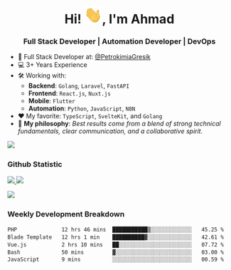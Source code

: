 <h1 align="center">Hi! <img src="https://raw.githubusercontent.com/ABSphreak/ABSphreak/master/gifs/Hi.gif" width="40px" />, I'm Ahmad</h1>

<h3 align="center">Full Stack Developer | Automation Developer | DevOps </h3>

- 🏢 Full Stack Developer at: [@PetrokimiaGresik](https://petrokimia-gresik.com)  
- 💻 3+ Years Experience  
- 🛠️ Working with: 
    - **Backend**: `Golang`, `Laravel`, `FastAPI`
    - **Frontend**: `React.js`, `Nuxt.js`
    - **Mobile**: `Flutter`
    - **Automation**: `Python`, `JavaScript`, `N8N`   
- ❤️ My favorite: `TypeScript`, `SvelteKit`, and `Golang`
- 🧠 **My philosophy**: *Best results come from a blend of strong technical fundamentals, clear communication, and a collaborative spirit.*

<img src="https://user-images.githubusercontent.com/73097560/115834477-dbab4500-a447-11eb-908a-139a6edaec5c.gif">
  
### Github Statistic
<p align="left">
<a href="https://github.com/ahmadlaiq97">
  <img height="180em" src="https://github-readme-stats-eight-theta.vercel.app/api?username=ahmadlaiq&show_icons=true&theme=algolia&include_all_commits=true&count_private=true"/>
  <img height="180em" src="https://github-readme-stats-eight-theta.vercel.app/api/top-langs/?username=ahmadlaiq&layout=compact&langs_count=8&theme=algolia"/>
</a>
</p>

<img src="https://user-images.githubusercontent.com/73097560/115834477-dbab4500-a447-11eb-908a-139a6edaec5c.gif">

### Weekly Development Breakdown
<!--START_SECTION:waka-->

```txt
PHP              12 hrs 46 mins  ███████████▒░░░░░░░░░░░░░   45.25 %
Blade Template   12 hrs 1 min    ██████████▓░░░░░░░░░░░░░░   42.61 %
Vue.js           2 hrs 10 mins   ██░░░░░░░░░░░░░░░░░░░░░░░   07.72 %
Bash             50 mins         ▓░░░░░░░░░░░░░░░░░░░░░░░░   03.00 %
JavaScript       9 mins          ░░░░░░░░░░░░░░░░░░░░░░░░░   00.59 %
```

<!--END_SECTION:waka-->
